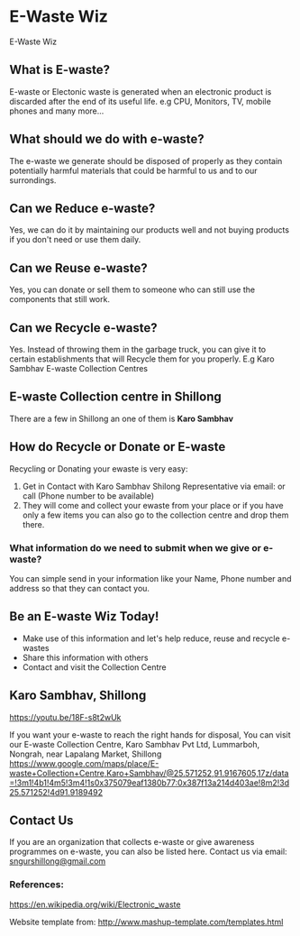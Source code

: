 # E-Waste Wiz
 E-Waste Wiz

## What is E-waste?
E-waste or Electonic waste is generated when an electronic product is discarded after the end of its useful life.
e.g CPU, Monitors, TV, mobile phones and many more...

## What should we do with e-waste?
The e-waste we generate should be disposed of properly as they contain potentially harmful materials that could be harmful to us and to our surrondings. 

## Can we Reduce e-waste?
Yes, we can do it by maintaining our products well and not buying products if you don't need or use them daily. 

## Can we Reuse e-waste? 
Yes, you can donate or sell them to someone who can still use the components that still work.

## Can we Recycle e-waste? 
Yes. Instead of throwing them in the garbage truck, you can give it to certain establishments that will Recycle them for you properly.
E.g Karo Sambhav E-waste Collection Centres

## E-waste Collection centre in Shillong
There are a few in Shillong an one of them is **Karo Sambhav**

## How do Recycle or Donate or E-waste
Recycling or Donating your ewaste is very easy:
1. Get in Contact with Karo Sambhav Shilong Representative via email: or call (Phone number to be available)
2. They will come and collect your ewaste from your place or if you have only a few items you can also go to the collection centre and drop them there.

### What information do we need to submit when we give or e-waste? 
You can simple send in your information like your Name, Phone number and address so that they can contact you.

## Be an E-waste Wiz Today!
- Make use of this information and let's help reduce, reuse and recycle e-wastes
- Share this information with others
- Contact and visit the Collection Centre

## Karo Sambhav, Shillong
https://youtu.be/18F-s8t2wUk 

If you want your e-waste to reach the right hands for disposal,
You can visit our E-waste Collection Centre, Karo Sambhav Pvt Ltd, Lummarboh, Nongrah, near Lapalang Market, Shillong
https://www.google.com/maps/place/E-waste+Collection+Centre,Karo+Sambhav/@25.571252,91.9167605,17z/data=!3m1!4b1!4m5!3m4!1s0x375079eaf1380b77:0x387f13a214d403ae!8m2!3d25.571252!4d91.9189492

## Contact Us
If you are an organization that collects e-waste or give awareness programmes on e-waste, you can also be listed here.
Contact us via email: sngurshillong@gmail.com

### References: 

https://en.wikipedia.org/wiki/Electronic_waste

Website template from: 
http://www.mashup-template.com/templates.html
